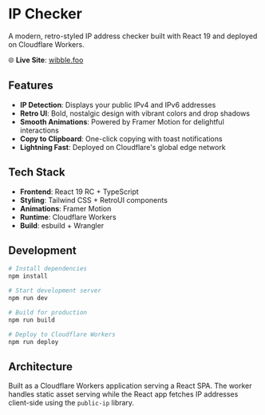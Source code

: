 # IP Checker

A modern, retro-styled IP address checker built with React 19 and deployed on Cloudflare Workers.

🌐 **Live Site**: [wibble.foo](https://www.wibble.foo/)

## Features

- **IP Detection**: Displays your public IPv4 and IPv6 addresses
- **Retro UI**: Bold, nostalgic design with vibrant colors and drop shadows
- **Smooth Animations**: Powered by Framer Motion for delightful interactions
- **Copy to Clipboard**: One-click copying with toast notifications
- **Lightning Fast**: Deployed on Cloudflare's global edge network

## Tech Stack

- **Frontend**: React 19 RC + TypeScript
- **Styling**: Tailwind CSS + RetroUI components
- **Animations**: Framer Motion
- **Runtime**: Cloudflare Workers
- **Build**: esbuild + Wrangler

## Development

```bash
# Install dependencies
npm install

# Start development server
npm run dev

# Build for production
npm run build

# Deploy to Cloudflare Workers
npm run deploy
```

## Architecture

Built as a Cloudflare Workers application serving a React SPA. The worker handles static asset serving while the React app fetches IP addresses client-side using the `public-ip` library.